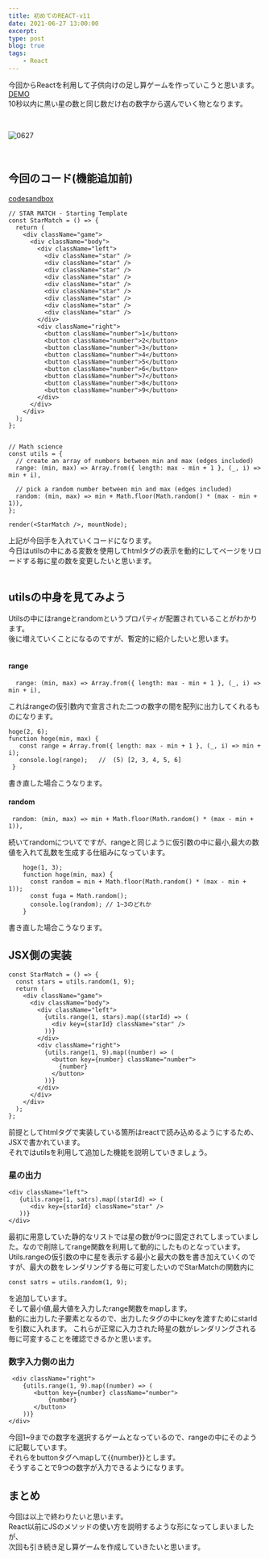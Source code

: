 ```yaml
---
title: 初めてのREACT-v11
date: 2021-06-27 13:00:00
excerpt:
type: post
blog: true
tags:
    - React
---
```




今回からReactを利用して子供向けの足し算ゲームを作っていこうと思います。  
[DEMO](https://jscomplete.com/p/star-match/embed?preview=1)  
10秒以内に黒い星の数と同じ数だけ右の数字から選んでいく物となります。  

<br>

![0627](https://pedantic-goldberg-e70663.netlify.app/image/0627.png)  


<br>

## 今回のコード(機能追加前)

[codesandbox](https://codesandbox.io/s/goofy-williams-jr2py?file=/src/index.tsx)

```
// STAR MATCH - Starting Template
const StarMatch = () => {
  return (
    <div className="game">
      <div className="body">
        <div className="left">
          <div className="star" />
          <div className="star" />
          <div className="star" />
          <div className="star" />
          <div className="star" />
          <div className="star" />
          <div className="star" />
          <div className="star" />
          <div className="star" />
        </div>
        <div className="right">
          <button className="number">1</button>
          <button className="number">2</button>
          <button className="number">3</button>
          <button className="number">4</button>
          <button className="number">5</button>
          <button className="number">6</button>
          <button className="number">7</button>
          <button className="number">8</button>
          <button className="number">9</button>
        </div>
      </div>
    </div>
  );
};


// Math science
const utils = {
  // create an array of numbers between min and max (edges included)
  range: (min, max) => Array.from({ length: max - min + 1 }, (_, i) => min + i),

  // pick a random number between min and max (edges included)
  random: (min, max) => min + Math.floor(Math.random() * (max - min + 1)),
};

render(<StarMatch />, mountNode);
```
上記が今回手を入れていくコードになります。  
今日はutilsの中にある変数を使用してhtmlタグの表示を動的にしてページをリロードする毎に星の数を変更したいと思います。  
<br>

## utilsの中身を見てみよう  
Utilsの中にはrangeとrandomというプロパティが配置されていることがわかります。  
後に増えていくことになるのですが、暫定的に紹介したいと思います。  
<br>

#### range

```
  range: (min, max) => Array.from({ length: max - min + 1 }, (_, i) => min + i),
```

これはrangeの仮引数内で宣言された二つの数字の間を配列に出力してくれるものになります。

```
hoge(2, 6);
function hoge(min, max) {
   const range = Array.from({ length: max - min + 1 }, (_, i) => min + i);
   console.log(range);   //  (5) [2, 3, 4, 5, 6]
 }
```

書き直した場合こうなります。
<br>

#### random

```
 random: (min, max) => min + Math.floor(Math.random() * (max - min + 1)),
```

続いてrandomについてですが、rangeと同じように仮引数の中に最小,最大の数値を入れて乱数を生成する仕組みになっています。  

```
    hoge(1, 3);
    function hoge(min, max) {
      const random = min + Math.floor(Math.random() * (max - min + 1));
      const fuga = Math.random();
      console.log(random); // 1~3のどれか
    }
```

書き直した場合こうなります。
<br>

## JSX側の実装

```
const StarMatch = () => {
  const stars = utils.random(1, 9);
  return (
    <div className="game">
      <div className="body">
        <div className="left">
          {utils.range(1, stars).map((starId) => (
            <div key={starId} className="star" />
          ))}
        </div>
        <div className="right">
          {utils.range(1, 9).map((number) => (
            <button key={number} className="number">
              {number}
            </button>
          ))}
        </div>
      </div>
    </div>
  );
};
```

前提としてhtmlタグで実装している箇所はreactで読み込めるようにするため、JSXで書かれています。  
それではutilsを利用して追加した機能を説明していきましょう。
<br>

### 星の出力

```
<div className="left">
   {utils.range(1, satrs).map((starId) => (
      <div key={starId} className="star" />
   ))}
</div>

```

最初に用意していた静的なリストでは星の数が9つに固定されてしまっていました。なので削除してrange関数を利用して動的にしたものとなっています。  
Utils.rangeの仮引数の中に星を表示する最小と最大の数を書き加えていくのですが、最大の数をレンダリングする毎に可変したいのでStarMatchの関数内に

```
const satrs = utils.random(1, 9);
```

を追加しています。
<br>
そして最小値,最大値を入力したrange関数をmapします。  
動的に出力した子要素となるので、出力したタグの中にkeyを渡すためにstarIdを引数に入れます。
これらが正常に入力された時星の数がレンダリングされる毎に可変することを確認できるかと思います。  

### 数字入力側の出力

```
 <div className="right">
    {utils.range(1, 9).map((number) => (
       <button key={number} className="number">
           {number}
       </button>
    ))}
</div>
```

今回1~9までの数字を選択するゲームとなっているので、rangeの中にそのように記載しています。  
それらをbuttonタグへmapして{{number}}とします。  
そうすることで9つの数字が入力できるようになります。


## まとめ
今回は以上で終わりたいと思います。  
React以前にJSのメソッドの使い方を説明するような形になってしまいましたが、  
次回も引き続き足し算ゲームを作成していきたいと思います。
